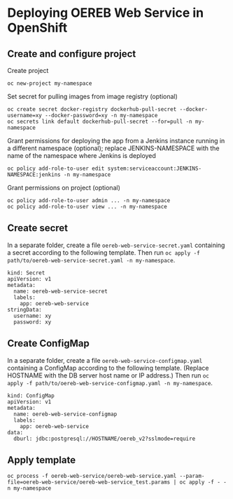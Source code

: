# Deploying OEREB Web Service in OpenShift

## Create and configure project

Create project
```
oc new-project my-namespace
```

Set secret for pulling images from image registry (optional)
```
oc create secret docker-registry dockerhub-pull-secret --docker-username=xy --docker-password=xy -n my-namespace
oc secrets link default dockerhub-pull-secret --for=pull -n my-namespace
```

Grant permissions for deploying the app
from a Jenkins instance running in a different namespace (optional);
replace JENKINS-NAMESPACE with the name of the namespace
where Jenkins is deployed
```
oc policy add-role-to-user edit system:serviceaccount:JENKINS-NAMESPACE:jenkins -n my-namespace
```

Grant permissions on project (optional)
```
oc policy add-role-to-user admin ... -n my-namespace
oc policy add-role-to-user view ... -n my-namespace
```

## Create secret

In a separate folder, create a file `oereb-web-service-secret.yaml`
containing a secret according to the following template.
Then run `oc apply -f path/to/oereb-web-service-secret.yaml -n my-namespace`.

```
kind: Secret
apiVersion: v1
metadata:
  name: oereb-web-service-secret
  labels:
    app: oereb-web-service
stringData:
  username: xy
  password: xy
```

## Create ConfigMap

In a separate folder, create a file `oereb-web-service-configmap.yaml`
containing a ConfigMap according to the following template.
(Replace HOSTNAME with the DB server host name or IP address.)
Then run `oc apply -f path/to/oereb-web-service-configmap.yaml -n my-namespace`.

```
kind: ConfigMap
apiVersion: v1
metadata:
  name: oereb-web-service-configmap
  labels:
    app: oereb-web-service
data:
  dburl: jdbc:postgresql://HOSTNAME/oereb_v2?sslmode=require
```

## Apply template

```
oc process -f oereb-web-service/oereb-web-service.yaml --param-file=oereb-web-service/oereb-web-service_test.params | oc apply -f - -n my-namespace
```
